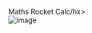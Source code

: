<hx>Maths Rocket Calc/hx><br>
![image](https://github.com/user-attachments/assets/90a02b3f-09f5-4b3e-b5f5-ba62965f8055)
